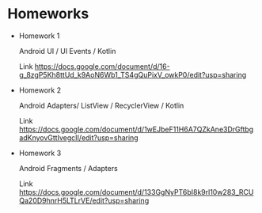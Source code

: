 # Homeworks

- Homework 1 

  Android UI / UI Events / Kotlin
  
  Link https://docs.google.com/document/d/16-g_8zgP5Kh8ttUd_k9AoN6Wb1_TS4gQuPixV_owkP0/edit?usp=sharing
  
- Homework 2 

  Android Adapters/ ListView / RecyclerView / Kotlin
  
  Link https://docs.google.com/document/d/1wEJbeF11H6A7QZkAne3DrGftbgadKnyovGttIvegcII/edit?usp=sharing
  
  
- Homework 3

  Android Fragments / Adapters
  
  Link https://docs.google.com/document/d/133GgNyPT6bI8k9rl10w283_RCUQa20D9hnrH5LTLrVE/edit?usp=sharing
